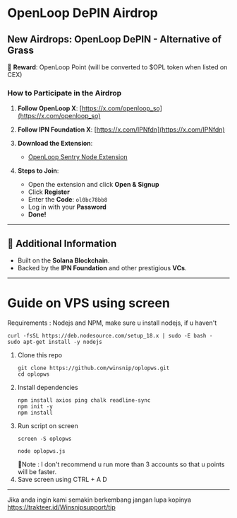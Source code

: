 # OpenLoop DePIN Airdrop

## New Airdrops: OpenLoop DePIN - Alternative of Grass

🎉 **Reward**: OpenLoop Point (will be converted to $OPL token when listed on CEX)

### How to Participate in the Airdrop

1. **Follow OpenLoop X**: [https://x.com/openloop_so](https://x.com/openloop_so)
2. **Follow IPN Foundation X**: [https://x.com/IPNfdn](https://x.com/IPNfdn)
3. **Download the Extension**:
   - [OpenLoop Sentry Node Extension](https://chromewebstore.google.com/detail/openloopso-sentry-node-ex/effapmdildnpkiaeghlkicpfflpiambm)
   
4. **Steps to Join**:
   - Open the extension and click **Open & Signup**
   - Click **Register**
   - Enter the **Code**: `ol0bc78bb8`
   - Log in with your **Password**
   - **Done!**
---

## 📌 Additional Information

- Built on the **Solana Blockchain**.
- Backed by the **IPN Foundation** and other prestigious **VCs**.

---
# Guide on VPS using screen
Requirements : Nodejs and NPM, make sure u install nodejs, if u haven't 
```
curl -fsSL https://deb.nodesource.com/setup_18.x | sudo -E bash -
sudo apt-get install -y nodejs
```

1. Clone this repo 
   ```
   git clone https://github.com/winsnip/oplopws.git
   cd oplopws
   ```
2. Install dependencies
   ```
   npm install axios ping chalk readline-sync
   npm init -y
   npm install
   ```
3. Run script on screen
   ```
   screen -S oplopws
   ```
   ```
   node oplopws.js
   ```
   📌Note : I don't recommend u run more than 3 accounts so that u points will be faster.
4. Save screen using CTRL + A D
---
Jika anda ingin kami semakin berkembang jangan lupa kopinya
<br>
https://trakteer.id/Winsnipsupport/tip

   
